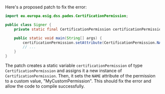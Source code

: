 Here's a proposed patch to fix the error:
```java
import eu.europa.esig.dss.pades.CertificationPermission;

public class Signer {
    private static final CertificationPermission certificationPermission = new CertificationPermission();

    public static void main(String[] args) {
        certificationPermission.setAttribute(CertificationPermission.NAME, "MyCustomPermission");
        // ...
    }
}
```
The patch creates a static variable `certificationPermission` of type `CertificationPermission` and assigns it a new instance of `CertificationPermission`. Then, it sets the `NAME` attribute of the permission to a custom value, "MyCustomPermission". This should fix the error and allow the code to compile successfully.